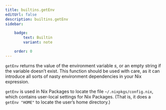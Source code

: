 ```yaml
---
title: builtins.getEnv
editUrl: false
description: builtins.getEnv
sidebar:

    badge:
        text: Builtin
        variant: note

    order: 0
---
```


`getEnv` returns the value of the environment variable *s*, or an
empty string if the variable doesn’t exist. This function should be
used with care, as it can introduce all sorts of nasty environment
dependencies in your Nix expression.

`getEnv` is used in Nix Packages to locate the file
`~/.nixpkgs/config.nix`, which contains user-local settings for Nix
Packages. (That is, it does a `getEnv "HOME"` to locate the user’s
home directory.)




